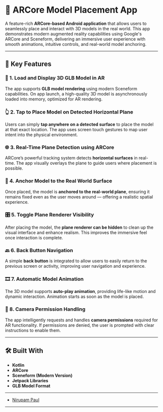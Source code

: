 # 🚀 ARCore Model Placement App

A feature-rich **ARCore-based Android application** that allows users to seamlessly place and interact with 3D models in the real world. This app demonstrates modern augmented reality capabilities using Google's ARCore and Sceneform, delivering an immersive user experience with smooth animations, intuitive controls, and real-world model anchoring.

---

## 📌 Key Features

### 🧊 1. Load and Display 3D GLB Model in AR
The app supports **GLB model rendering** using modern Sceneform capabilities. On app launch, a high-quality 3D model is asynchronously loaded into memory, optimized for AR rendering.

### 👆 2. Tap to Place Model on Detected Horizontal Plane
Users can simply **tap anywhere on a detected surface** to place the model at that exact location. The app uses screen touch gestures to map user intent into the physical environment.

### 🌐 3. Real-Time Plane Detection using ARCore
ARCore’s powerful tracking system detects **horizontal surfaces** in real-time. The app visually overlays the plane to guide users where placement is possible.

### 📍 4. Anchor Model to the Real World Surface
Once placed, the model is **anchored to the real-world plane**, ensuring it remains fixed even as the user moves around — offering a realistic spatial experience.

### 🎛️ 5. Toggle Plane Renderer Visibility
After placing the model, the **plane renderer can be hidden** to clean up the visual interface and enhance realism. This improves the immersive feel once interaction is complete.

### 🔙 6. Back Button Navigation
A simple **back button** is integrated to allow users to easily return to the previous screen or activity, improving user navigation and experience.

### 🎞️ 7. Automatic Model Animation
The 3D model supports **auto-play animation**, providing life-like motion and dynamic interaction. Animation starts as soon as the model is placed.

### 📸 8. Camera Permission Handling
The app intelligently requests and handles **camera permissions** required for AR functionality. If permissions are denied, the user is prompted with clear instructions to enable them.

---

## 🛠️ Built With

- **Kotlin**
- **ARCore**
- **Sceneform (Modern Version)**
- **Jetpack Libraries**
- **GLB Model Format**

---


- [Nirupam Paul](https://github.com/101paul)

---

